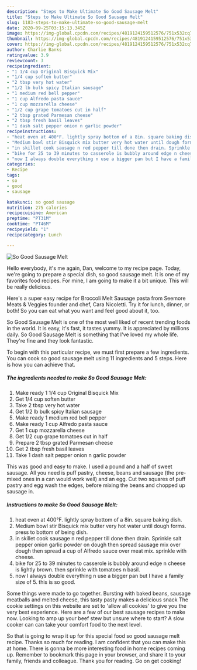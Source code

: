```yaml
---
description: "Steps to Make Ultimate So Good Sausage Melt"
title: "Steps to Make Ultimate So Good Sausage Melt"
slug: 1183-steps-to-make-ultimate-so-good-sausage-melt
date: 2020-09-25T03:15:13.345Z
image: https://img-global.cpcdn.com/recipes/4819124159512576/751x532cq70/so-good-sausage-melt-recipe-main-photo.jpg
thumbnail: https://img-global.cpcdn.com/recipes/4819124159512576/751x532cq70/so-good-sausage-melt-recipe-main-photo.jpg
cover: https://img-global.cpcdn.com/recipes/4819124159512576/751x532cq70/so-good-sausage-melt-recipe-main-photo.jpg
author: Charlie Banks
ratingvalue: 3.9
reviewcount: 3
recipeingredient:
- "1 1/4 cup Original Bisquick Mix"
- "1/4 cup soften butter"
- "2 tbsp very hot water"
- "1/2 lb bulk spicy Italian sausage"
- "1 medium red bell pepper"
- "1 cup Alfredo pasta sauce"
- "1 cup mozzarella cheese"
- "1/2 cup grape tomatoes cut in half"
- "2 tbsp grated Parmesan cheese"
- "2 tbsp fresh basil leaves"
- "1 dash salt pepper onion n garlic powder"
recipeinstructions:
- "heat oven at 400°F. lightly spray bottom of a 8in. square baking dish."
- "Medium bowl stir Bisquick mix butter very hot water until dough forms. press to bottom of being dish."
- "in skillet cook sausage n red pepper till done then drain. Sprinkle salt pepper onion garlic powder on dough then spread sausage mix over dough then spread a cup of Alfredo sauce over meat mix. sprinkle with cheese."
- "bike for 25 to 39 minutes to casserole is bubbly around edge n cheese is lightly brown. then sprinkle with tomatoes n basil."
- "now I always double everything n use a bigger pan but I have a family size of 5. this is so good."
categories:
- Recipe
tags:
- so
- good
- sausage

katakunci: so good sausage 
nutrition: 275 calories
recipecuisine: American
preptime: "PT31M"
cooktime: "PT46M"
recipeyield: "1"
recipecategory: Lunch

---
```



![So Good Sausage Melt](https://img-global.cpcdn.com/recipes/4819124159512576/751x532cq70/so-good-sausage-melt-recipe-main-photo.jpg)

Hello everybody, it's me again, Dan, welcome to my recipe page. Today, we're going to prepare a special dish, so good sausage melt. It is one of my favorites food recipes. For mine, I am going to make it a bit unique. This will be really delicious.

Here&#39;s a super easy recipe for Broccoli Melt Sausage pasta from Seemore Meats &amp; Veggies founder and chef, Cara Nicoletti. Try it for lunch, dinner, or both! So you can eat what you want and feel good about it, too.

So Good Sausage Melt is one of the most well liked of recent trending foods in the world. It is easy, it's fast, it tastes yummy. It is appreciated by millions daily. So Good Sausage Melt is something that I've loved my whole life. They're fine and they look fantastic.


To begin with this particular recipe, we must first prepare a few ingredients. You can cook so good sausage melt using 11 ingredients and 5 steps. Here is how you can achieve that.

<!--inarticleads1-->

##### The ingredients needed to make So Good Sausage Melt:

1. Make ready 1 1/4 cup Original Bisquick Mix
1. Get 1/4 cup soften butter
1. Take 2 tbsp very hot water
1. Get 1/2 lb bulk spicy Italian sausage
1. Make ready 1 medium red bell pepper
1. Make ready 1 cup Alfredo pasta sauce
1. Get 1 cup mozzarella cheese
1. Get 1/2 cup grape tomatoes cut in half
1. Prepare 2 tbsp grated Parmesan cheese
1. Get 2 tbsp fresh basil leaves
1. Take 1 dash salt pepper onion n garlic powder


This was good and easy to make. I used a pound and a half of sweet sausage. All you need is puff pastry, cheese, beans and sausage (the pre-mixed ones in a can would work well) and an egg. Cut two squares of puff pastry and egg wash the edges, before mixing the beans and chopped up sausage in. 

<!--inarticleads2-->

##### Instructions to make So Good Sausage Melt:

1. heat oven at 400°F. lightly spray bottom of a 8in. square baking dish.
1. Medium bowl stir Bisquick mix butter very hot water until dough forms. press to bottom of being dish.
1. in skillet cook sausage n red pepper till done then drain. Sprinkle salt pepper onion garlic powder on dough then spread sausage mix over dough then spread a cup of Alfredo sauce over meat mix. sprinkle with cheese.
1. bike for 25 to 39 minutes to casserole is bubbly around edge n cheese is lightly brown. then sprinkle with tomatoes n basil.
1. now I always double everything n use a bigger pan but I have a family size of 5. this is so good.


Some things were made to go together. Bursting with baked beans, sausage meatballs and melted cheese, this tasty pasty makes a delicious snack The cookie settings on this website are set to &#39;allow all cookies&#39; to give you the very best experience. Here are a few of our best sausage recipes to make now. Looking to amp up your beef stew but unsure where to start? A slow cooker can can take your comfort food to the next level. 

So that is going to wrap it up for this special food so good sausage melt recipe. Thanks so much for reading. I am confident that you can make this at home. There is gonna be more interesting food in home recipes coming up. Remember to bookmark this page in your browser, and share it to your family, friends and colleague. Thank you for reading. Go on get cooking!
